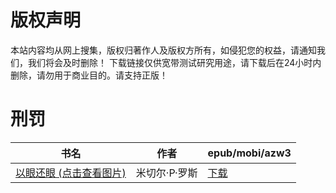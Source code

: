 # 版权声明

本站内容均从网上搜集，版权归著作人及版权方所有，如侵犯您的权益，请通知我们，我们将会及时删除！ 下载链接仅供宽带测试研究用途，请下载后在24小时内删除，请勿用于商业目的。请支持正版！

# 刑罚

| 书名 | 作者 | epub/mobi/azw3 |
| --- | --- | --- |
| [以眼还眼 (点击查看图片)](https://www.dushupai.com/attachment/2024/06/09/e4b473e6c7f02e12.jpg) | 米切尔·P·罗斯 | [下载](https://url89.ctfile.com/f/31084289-1356990439-86b4b3?p=8866) |
